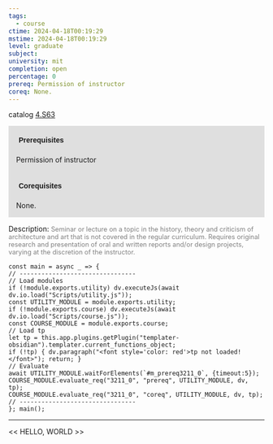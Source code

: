 ```yaml
---
tags:
  - course
ctime: 2024-04-18T00:19:29
mstime: 2024-04-18T00:19:29
level: graduate
subject: 
university: mit
completion: open
percentage: 0
prereq: Permission of instructor
coreq: None.
---
```


catalog [4.S63](http://student.mit.edu/catalog/m4f.html#4.S63)

<span style="display: block; padding: 15px; background-color: rgb(100, 100, 100, 0.2);"><font id="m_prereq3211_0" style="display: block; font-family: Arial, sans-serif; font-weight: bold; padding: 5px">Prerequisites</font><br><span id="prereq3211_0">Permission of instructor</span></span>
<span style="display: block; padding: 15px; background-color: rgb(100, 100, 100, 0.2);"><font id="m_coreq3211_0" style="display: block; font-family: Arial, sans-serif; font-weight: bold; padding: 5px">Corequisites</font><br><span id="coreq3211_0">None.</span></span>

<font style="">Description:</font>
<font style="color: grey; font-size: 0.8rem;">Seminar or lecture on a topic in the history, theory and criticism of architecture and art that is not covered in the regular curriculum. Requires original research and presentation of oral and written reports and/or design projects, varying at the discretion of the instructor.</font>

```dataviewjs
const main = async _ => {
// --------------------------------
// Load modules
if (!module.exports.utility) dv.executeJs(await dv.io.load("Scripts/utility.js"));
const UTILITY_MODULE = module.exports.utility;
if (!module.exports.course) dv.executeJs(await dv.io.load("Scripts/course.js"));
const COURSE_MODULE = module.exports.course;
// Load tp
let tp = this.app.plugins.getPlugin("templater-obsidian").templater.current_functions_object;
if (!tp) { dv.paragraph("<font style='color: red'>tp not loaded!</font>"); return; }
// Evaluate
await UTILITY_MODULE.waitForElements(`#m_prereq3211_0`, {timeout:5});
COURSE_MODULE.evaluate_req("3211_0", "prereq", UTILITY_MODULE, dv, tp);
COURSE_MODULE.evaluate_req("3211_0", "coreq", UTILITY_MODULE, dv, tp);
// --------------------------------
}; main();
```

---

<< HELLO, WORLD >>
